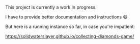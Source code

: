 This project is currently a work in progress.

I have to provide better documentation and instructions :smile:

But here is a running instance so far, in case you're impatient:

https://solidwaterslayer.github.io/collecting-diamonds-game/
